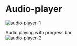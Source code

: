 # Audio-player

![audio-player-1](https://user-images.githubusercontent.com/72414745/99611151-7031f700-2a13-11eb-9de4-cfd6e10013a8.jpg)

Audio playing with progress bar<br>
![audio-player-2](https://user-images.githubusercontent.com/72414745/99611152-70ca8d80-2a13-11eb-9d40-731c26259d84.jpg)
